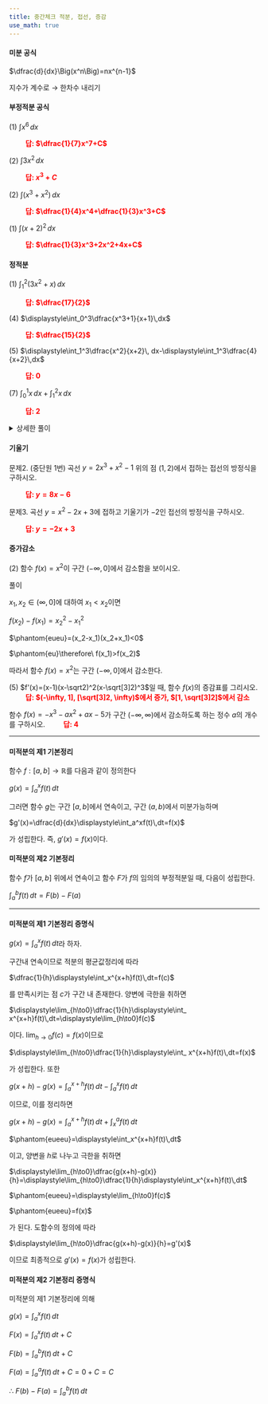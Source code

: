 ```yaml
---
title: 중간체크 적분, 접선, 증감
use_math: true
---
```


#### 미분 공식
$\dfrac{d}{dx}\Big(x^n\Big)=nx^{n-1}$

지수가 계수로 $\rightarrow$ 한차수 내리기

#### 부정적분 공식

(1) $\displaystyle\int x^6\,dx$

**<span style="color: red;">$\qquad$답: $\dfrac{1}{7}x^7+C$</span>**

(2) $\displaystyle\int 3 x^2\,dx$

**<span style="color: red;">$\qquad$답: $x^3+C$</span>**

(2) $\displaystyle\int(x^3+x^2)\,dx$

**<span style="color: red;">$\qquad$답: $\dfrac{1}{4}x^4+\dfrac{1}{3}x^3+C$</span>**

(1) $\displaystyle\int(x+2)^2\,dx$

**<span style="color: red;">$\qquad$답: $\dfrac{1}{3}x^3+2x^2+4x+C$</span>**

#### 정적분

(1) $\displaystyle\int_1^2 (3x^2+x)\,dx$

**<span style="color: red;">$\qquad$답: $\dfrac{17}{2}$</span>**

(4) $\displaystyle\int_0^3\dfrac{x^3+1}{x+1}\,dx$

**<span style="color: red;">$\qquad$답: $\dfrac{15}{2}$</span>**

(5) $\displaystyle\int_1^3\dfrac{x^2}{x+2}\, dx-\displaystyle\int_1^3\dfrac{4}{x+2}\,dx$

**<span style="color: red;">$\qquad$답: $0$</span>**

(7) $\displaystyle\int_0^1 x\, dx+\displaystyle\int_1^2 x\,dx$

**<span style="color: red;">$\qquad$답: $2$</span>**

<details>
    <summary>상세한 풀이</summary>
    <p><img src="/assets/two cs/상세풀이52.jpg"/></p>
</details> 

#### 기울기

문제2. (중단원 1번) 곡선 $y=2x^3+x^2-1$ 위의 점 $(1, 2)$에서 접하는 접선의 방정식을 구하시오. 

**<span style="color: red;">$\qquad$답: $y=8x-6$</span>**

문제3. 곡선 $y=x^2-2x+3$에 접하고 기울기가 $-2$인 접선의 방정식을 구하시오. 

**<span style="color: red;">$\qquad$답: $y=-2x+3$</span>**

#### 증가감소

(2) 함수 $f(x)=x^2$이 구간 $(-\infty, 0]$에서 감소함을 보이시오.

풀이

$x_1, x_2\in(\infty, 0]$에 대하여 $x_1<x_2$이면

$f(x_2)-f(x_1)={x_2}^2-{x_1}^2$

$\phantom{eueu}=(x_2-x_1)(x_2+x_1)<0$

$\phantom{eu}\therefore\ f(x_1)>f(x_2)$

따라서 함수 $f(x)=x^2$는 구간 $(-\infty, 0]$에서 감소한다.


(5) $f'(x)=(x-1)(x-\sqrt2)^2(x-\sqrt[3]2)^3$일 때, 함수 $f(x)$의 증감표를 그리시오.
**<span style="color: red;">$\qquad$답: $(-\infty, 1], [\sqrt[3]2, \infty)$에서 증가, $[1, \sqrt[3]2]$에서 감소</span>**

함수 $f(x)=-x^3-ax^2+ax-5$가 구간 $(-\infty, \infty)$에서 감소하도록 하는 정수 $a$의 개수를 구하시오.
**<span style="color: red;">$\qquad$답: $4$</span>**

***

#### 미적분의 제1 기본정리

함수 $f:[a, b]\rightarrow \mathbb{R}$를 다음과 같이 정의한다

$g(x)=\displaystyle\int_a^xf(t)\,dt$

그러면 함수 $g$는 구간 $[a, b]$에서 연속이고, 구간 $(a, b)$에서 미분가능하며

$g'(x)=\dfrac{d}{dx}\displaystyle\int_a^xf(t)\,dt=f(x)$

가 성립한다. 즉, $g'(x)=f(x)$이다.

#### 미적분의 제2 기본정리

함수 $f$가 $[a, b]$ 위에서 연속이고 함수 $F$가 $f$의 임의의 부정적분일 때, 다음이 성립한다.

$\displaystyle\int_a^bf(t)\,dt=F(b)-F(a)$

***

#### 미적분의 제1 기본정리 증명식
$g(x)=\displaystyle\int_a^xf(t)\,dt$라 하자.

구간내 연속이므로 적분의 평균값정리에 따라 

$\dfrac{1}{h}\displaystyle\int_x^{x+h}f(t)\,dt=f(c)$

를 만족시키는 점 $c$가 구간 내 존재한다. 양변에 극한을 취하면

$\displaystyle\lim_{h\to0}\dfrac{1}{h}\displaystyle\int_ x^{x+h}f(t)\,dt=\displaystyle\lim_{h\to0}f(c)$

이다. $\displaystyle\lim_{h\to0}f(c)=f(x)$이므로

$\displaystyle\lim_{h\to0}\dfrac{1}{h}\displaystyle\int_ x^{x+h}f(t)\,dt=f(x)$

가 성립한다. 또한

$g(x+h)-g(x)=\displaystyle\int_a^{x+h}f(t)\, dt-\displaystyle\int_a^xf(t)\,dt$

이므로, 이를 정리하면

$g(x+h)-g(x)=\displaystyle\int_a^{x+h}f(t)\,dt+\displaystyle\int_x^af(t)\,dt$

$\phantom{eueeu}=\displaystyle\int_x^{x+h}f(t)\,dt$

이고, 양변을 $h$로 나누고 극한을 취하면

$\displaystyle\lim_{h\to0}\dfrac{g(x+h)-g(x)}{h}=\displaystyle\lim_{h\to0}\dfrac{1}{h}\displaystyle\int_x^{x+h}f(t)\,dt$

$\phantom{eueeu}=\displaystyle\lim_{h\to0}f(c)$

$\phantom{eueeu}=f(x)$

가 된다. 도함수의 정의에 따라

$\displaystyle\lim_{h\to0}\dfrac{g(x+h)-g(x)}{h}=g'(x)$

이므로 최종적으로 $g'(x)=f(x)$가 성립한다.


#### 미적분의 제2 기본정리 증명식
미적분의 제1 기본정리에 의해

$g(x)=\displaystyle\int_a^xf(t)\,dt$

$F(x)=\displaystyle\int_a^xf(t)\,dt+C$

$F(b)=\displaystyle\int_a^bf(t)\,dt+C$

$F(a)=\displaystyle\int_a^af(t)\,dt+C=0+C=C$

$\therefore\ F(b)-F(a)=\displaystyle\int_a^bf(t)\,dt$